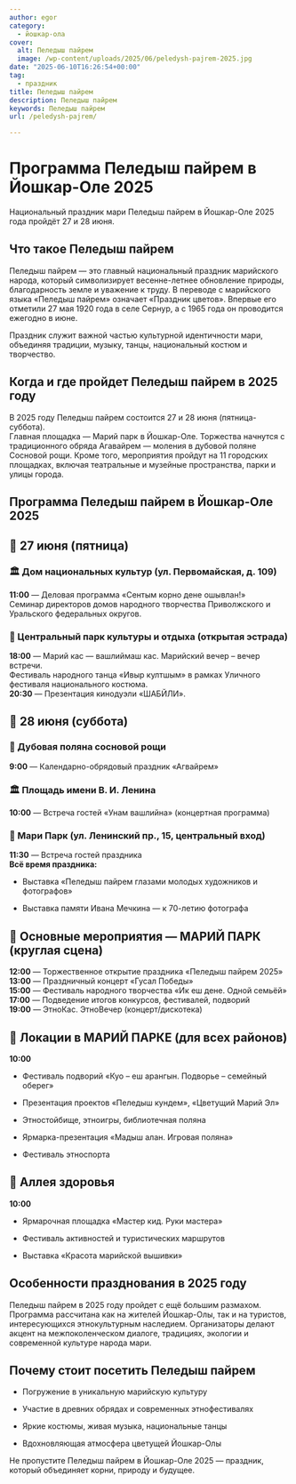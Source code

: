 ```yaml
---
author: egor
category:
  - йошкар-ола
cover:
  alt: Пеледыш пайрем
  image: /wp-content/uploads/2025/06/peledysh-pajrem-2025.jpg
date: "2025-06-10T16:26:54+00:00"
tag:
  - праздник
title: Пеледыш пайрем
description: Пеледыш пайрем
keywords: Пеледыш пайрем
url: /peledysh-pajrem/

---
```

# Программа Пеледыш пайрем в Йошкар-Оле 2025

Национальный праздник мари Пеледыш пайрем в Йошкар-Оле 2025 года пройдёт 27 и 28 июня.

## Что такое Пеледыш пайрем

Пеледыш пайрем — это главный национальный праздник марийского народа, который символизирует весенне-летнее обновление природы, благодарность земле и уважение к труду. В переводе с марийского языка «Пеледыш пайрем» означает «Праздник цветов». Впервые его отметили 27 мая 1920 года в селе Сернур, а с 1965 года он проводится ежегодно в июне.

Праздник служит важной частью культурной идентичности мари, объединяя традиции, музыку, танцы, национальный костюм и творчество.

## Когда и где пройдет Пеледыш пайрем в 2025 году

В 2025 году Пеледыш пайрем состоится 27 и 28 июня (пятница-суббота).  
Главная площадка — Марий парк в Йошкар-Оле. Торжества начнутся с традиционного обряда Агавайрем — моления в дубовой поляне Сосновой рощи. Кроме того, мероприятия пройдут на 11 городских площадках, включая театральные и музейные пространства, парки и улицы города.

## Программа Пеледыш пайрем в Йошкар-Оле 2025

## 📅 27 июня (пятница)

### 🏛 Дом национальных культур (ул. Первомайская, д. 109)

**11:00** — Деловая программа «Сентым корно дене ошывлан!»  
Семинар директоров домов народного творчества Приволжского и Уральского федеральных округов.

### 🌳 Центральный парк культуры и отдыха (открытая эстрада)

**18:00** — Марий кас — вашлиймаш кас. Марийский вечер – вечер встречи.  
Фестиваль народного танца «Ивыр култшым» в рамках Уличного фестиваля национального костюма.  
**20:30** — Презентация кинодуэли «ШАБЙЛИ».

## 📅 28 июня (суббота)

### 🌲 Дубовая поляна сосновой рощи

**9:00** — Календарно-обрядовый праздник «Агвайрем»

### 🏛 Площадь имени В. И. Ленина

**10:00** — Встреча гостей «Унам вашлийна» (концертная программа)

### 🚶 Мари Парк (ул. Ленинский пр., 15, центральный вход)

**11:30** — Встреча гостей праздника  
**Всё время праздника:**

- Выставка «Пеледыш пайрем глазами молодых художников и фотографов»

- Выставка памяти Ивана Мечкина — к 70-летию фотографа

## 🎤 Основные мероприятия — МАРИЙ ПАРК (круглая сцена)

**12:00** — Торжественное открытие праздника «Пеледыш пайрем 2025»  
**13:00** — Праздничный концерт «Гусал Победы»  
**15:00** — Фестиваль народного творчества «Ик еш дене. Одной семьёй»  
**17:00** — Подведение итогов конкурсов, фестивалей, подворий  
**19:00** — ЭтноКас. ЭтноВечер (концерт/дискотека)

## 🎪 Локации в МАРИЙ ПАРКЕ (для всех районов)

**10:00**

- Фестиваль подворий «Куо – еш арангын. Подворье – семейный оберег»

- Презентация проектов «Пеледыш кундем», «Цветущий Марий Эл»

- Этностойбище, этноигры, библиотечная поляна

- Ярмарка-презентация «Мадыш алан. Игровая поляна»

- Фестиваль этноспорта

## 🌿 Аллея здоровья

**10:00**

- Ярмарочная площадка «Мастер кид. Руки мастера»

- Фестиваль активностей и туристических маршрутов

- Выставка «Красота марийской вышивки»

## Особенности празднования в 2025 году

Пеледыш пайрем в 2025 году пройдет с ещё большим размахом. Программа рассчитана как на жителей Йошкар-Олы, так и на туристов, интересующихся этнокультурным наследием. Организаторы делают акцент на межпоколенческом диалоге, традициях, экологии и современной культуре народа мари.

## Почему стоит посетить Пеледыш пайрем

- Погружение в уникальную марийскую культуру

- Участие в древних обрядах и современных этнофестивалях

- Яркие костюмы, живая музыка, национальные танцы

- Вдохновляющая атмосфера цветущей Йошкар-Олы

Не пропустите Пеледыш пайрем в Йошкар-Оле 2025 — праздник, который объединяет корни, природу и будущее.
